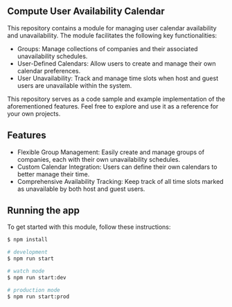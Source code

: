 
## Compute User Availability Calendar

This repository contains a module for managing user calendar availability and unavailability. The module facilitates the following key functionalities:

- Groups: Manage collections of companies and their associated unavailability schedules.
- User-Defined Calendars: Allow users to create and manage their own calendar preferences.
- User Unavailability: Track and manage time slots when host and guest users are unavailable within the system.



This repository serves as a code sample and example implementation of the aforementioned features. Feel free to explore and use it as a reference for your own projects.



## Features
- Flexible Group Management: Easily create and manage groups of companies, each with their own unavailability schedules.
- Custom Calendar Integration: Users can define their own calendars to better manage their time.
- Comprehensive Availability Tracking: Keep track of all time slots marked as unavailable by both host and guest users.


## Running the app
To get started with this module, follow these instructions:

```bash
$ npm install

# development
$ npm run start

# watch mode
$ npm run start:dev

# production mode
$ npm run start:prod
```